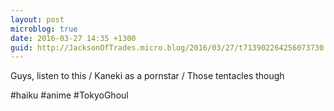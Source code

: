 ```yaml
---
layout: post
microblog: true
date: 2016-03-27 14:35 +1300
guid: http://JacksonOfTrades.micro.blog/2016/03/27/t713902264256073730.html
---
```

Guys, listen to this / Kaneki as a pornstar / Those tentacles though

#haiku #anime #TokyoGhoul
